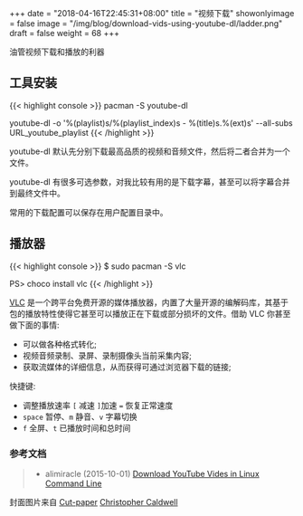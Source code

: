 +++
date = "2018-04-16T22:45:31+08:00"
title = "视频下载"
showonlyimage = false
image = "/img/blog/download-vids-using-youtube-dl/ladder.png"
draft = false
weight = 68
+++

油管视频下载和播放的利器
<!--more-->

## 工具安装

{{< highlight console >}}
pacman -S youtube-dl

youtube-dl -o '%(playlist)s/%(playlist_index)s - %(title)s.%(ext)s' --all-subs URL_youtube_playlist
{{< /highlight >}}

youtube-dl 默认先分别下载最高品质的视频和音频文件，然后将二者合并为一个文件。

youtube-dl 有很多可选参数，对我比较有用的是下载字幕，甚至可以将字幕合并到最终文件中。

常用的下载配置可以保存在用户配置目录中。

## 播放器

{{< highlight console >}}
$ sudo pacman -S vlc

PS> choco install vlc
{{< /highlight >}}

[VLC](https://en.wikipedia.org/wiki/VLC_media_player) 是一个跨平台免费开源的媒体播放器，内置了大量开源的编解码库，其基于包的播放特性使得它甚至可以播放正在下载或部分损坏的文件。借助 VLC 你甚至做下面的事情:

- 可以做各种格式转化;
- 视频音频录制、录屏、录制摄像头当前采集内容;
- 获取流媒体的详细信息，从而获得可通过浏览器下载的链接;

快捷键:

- 调整播放速率 `[` 减速 `]`加速 `=` 恢复正常速度
- `space` 暂停、`m` 静音、`v` 字幕切换
- `f` 全屏、`t` 已播放时间和总时间



### 参考文档

> - alimiracle (2015-10-01) [Download YouTube Vides in Linux Command Line](https://itsfoss.com/download-youtube-linux/)

封面图片来自 [Cut-paper](https://dribbble.com/shots/3790618-Cut-paper) <a href="https://dribbble.com/ccaldwell"><i class="fa fa-dribbble" aria-hidden="true"></i> Christopher Caldwell</a>
